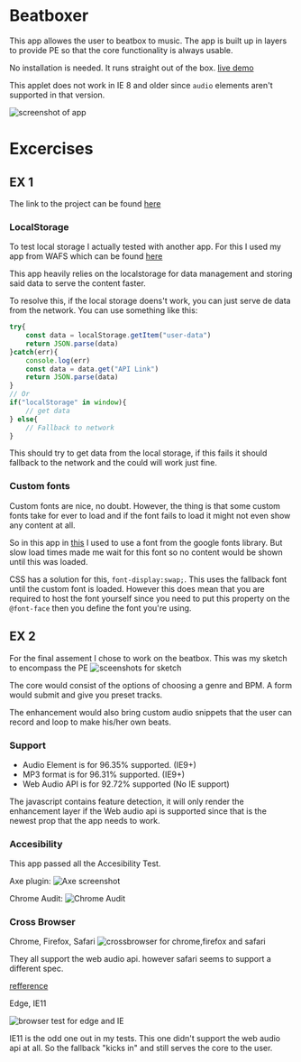 # Beatboxer

This app allowes the user to beatbox to music.
The app is built up in layers to provide PE so that the core functionality is always usable.

No installation is needed. It runs straight out of the box.
[live demo](https://senpaizuri.github.io/browser-technologies-1819/assignment/)

This applet does not work in IE 8 and older since `audio` elements aren't supported in that version.

![screenshot of app](./sceenshots/screenshot.png)

# Excercises

## EX 1

The link to the project can be found [here](https://performancebois.herokuapp.com/)

### LocalStorage

To test local storage I actually tested with another app.
For this I used my app from WAFS which can be found [here](https://github.com/Senpaizuri/web-app-from-scratch-18-19/tree/master/week1)

This app heavily relies on the localstorage for data management and storing said data to serve the content faster.

To resolve this, if the local storage doens't work, you can just serve de data from the network. 
You can use something like this:
```javascript
try{
    const data = localStorage.getItem("user-data")
    return JSON.parse(data)
}catch(err){
    console.log(err)
    const data = data.get("API Link")
    return JSON.parse(data)
}
// Or
if("localStorage" in window){
    // get data
} else{
    // Fallback to network
}
```

This should try to get data from the local storage, if this fails it should fallback to the network and the could will work just fine.

### Custom fonts

Custom fonts are nice, no doubt. However, the thing is that some custom fonts take for ever to load and if the font fails to load it might not even show any content at all.

So in this app in [this](https://github.com/Senpaizuri/web-app-from-scratch-18-19/tree/master/week1) I used to use a font from the google fonts library. But slow load times made me wait for this font so no content would be shown until this was loaded.

CSS has a solution for this, `font-display:swap;`.
This uses the fallback font until the custom font is loaded. However this does mean that you are required to host the font yourself since you need to put this property on the `@font-face` then you define the font you're using.

## EX 2

For the final assement I chose to work on the beatbox.
This was my sketch to encompass the PE
![sceenshots for sketch](sceenshots/sketch.jpg)

The core would consist of the options of choosing a genre and BPM. A form would submit and give you preset tracks.

The enhancement would also bring custom audio snippets that the user can record and loop to make his/her own beats.

### Support

- Audio Element is for 96.35% supported. (IE9+)
- MP3 format is for 96.31% supported. (IE9+)
- Web Audio API is for 92.72% supported (No IE support)

The javascript contains feature detection, it will only render the enhancement layer if the Web audio api is supported since that is the newest prop that the app needs to work.

### Accesibility

This app passed all the Accesibility Test.

Axe plugin:
![Axe screenshot](sceenshots/axe-full.png)

Chrome Audit:
![Chrome Audit](sceenshots/audit.png)

### Cross Browser

Chrome, Firefox, Safari
![crossbrowser for chrome,firefox and safari](sceenshots/cross.png)

They all support the web audio api. however safari seems to support a different spec.

[refference](https://caniuse.com/#search=audio%20context)

Edge, IE11

![browser test for edge and IE](sceenshots/edgeie.png)

IE11 is the odd one out in my tests. This one didn't support the web audio api at all. So the fallback "kicks in" and still serves the core to the user.